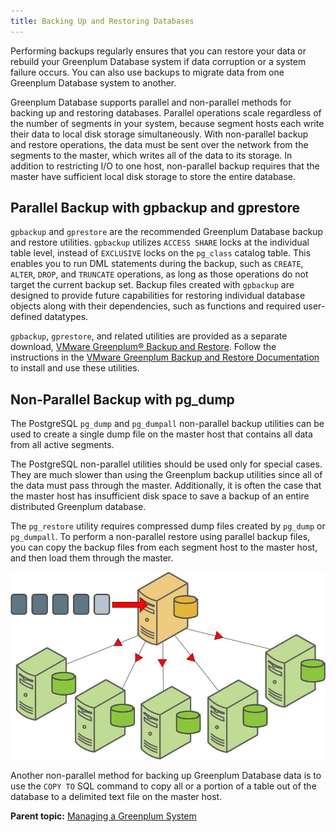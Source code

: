 ```yaml
---
title: Backing Up and Restoring Databases 
---
```


Performing backups regularly ensures that you can restore your data or rebuild your Greenplum Database system if data corruption or a system failure occurs. You can also use backups to migrate data from one Greenplum Database system to another. 

Greenplum Database supports parallel and non-parallel methods for backing up and restoring databases. Parallel operations scale regardless of the number of segments in your system, because segment hosts each write their data to local disk storage simultaneously. With non-parallel backup and restore operations, the data must be sent over the network from the segments to the master, which writes all of the data to its storage. In addition to restricting I/O to one host, non-parallel backup requires that the master have sufficient local disk storage to store the entire database.

## <a id="parback"></a>Parallel Backup with gpbackup and gprestore 

`gpbackup` and `gprestore` are the recommended Greenplum Database backup and restore utilities. `gpbackup` utilizes `ACCESS SHARE` locks at the individual table level, instead of `EXCLUSIVE` locks on the `pg_class` catalog table. This enables you to run DML statements during the backup, such as `CREATE`, `ALTER`, `DROP`, and `TRUNCATE` operations, as long as those operations do not target the current backup set. Backup files created with `gpbackup` are designed to provide future capabilities for restoring individual database objects along with their dependencies, such as functions and required user-defined datatypes.

`gpbackup`, `gprestore`, and related utilities are provided as a separate download, [VMware Greenplum® Backup and Restore](https://network.pivotal.io/products/pivotal-gpdb-backup-restore). Follow the instructions in the [VMware Greenplum Backup and Restore Documentation](https://docs.vmware.com/en/VMware-Tanzu-Greenplum-Backup-and-Restore/index.html) to install and use these utilities.

## <a id="nparback"></a>Non-Parallel Backup with pg\_dump 

The PostgreSQL `pg_dump` and `pg_dumpall` non-parallel backup utilities can be used to create a single dump file on the master host that contains all data from all active segments.

The PostgreSQL non-parallel utilities should be used only for special cases. They are much slower than using the Greenplum backup utilities since all of the data must pass through the master. Additionally, it is often the case that the master host has insufficient disk space to save a backup of an entire distributed Greenplum database.

The `pg_restore` utility requires compressed dump files created by `pg_dump` or `pg_dumpall`. To perform a non-parallel restore using parallel backup files, you can copy the backup files from each segment host to the master host, and then load them through the master.

![Non-parallel Restore Using Parallel Backup Files](../graphics/nonpar_restore.jpg "Non-parallel Restore Using Parallel Backup Files")

Another non-parallel method for backing up Greenplum Database data is to use the `COPY TO` SQL command to copy all or a portion of a table out of the database to a delimited text file on the master host.

**Parent topic:** [Managing a Greenplum System](../managing/partII.html)

